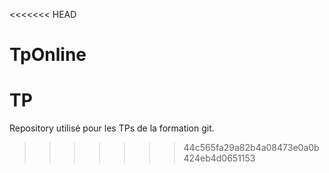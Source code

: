 <<<<<<< HEAD
# TpOnline
TP
=======
Repository utilisé pour les TPs de la formation git.
>>>>>>> 44c565fa29a82b4a08473e0a0b424eb4d0651153
